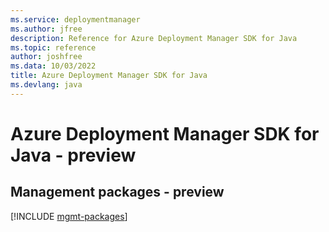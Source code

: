 ```yaml
---
ms.service: deploymentmanager
ms.author: jfree
description: Reference for Azure Deployment Manager SDK for Java
ms.topic: reference
author: joshfree
ms.data: 10/03/2022
title: Azure Deployment Manager SDK for Java
ms.devlang: java
---
```

# Azure Deployment Manager SDK for Java - preview

## Management packages - preview
[!INCLUDE [mgmt-packages](deployment-manager-mgmt-index.md)]